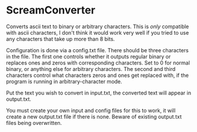 # ScreamConverter
Converts ascii text to binary or arbitrary characters.
This is *only* compatible with ascii characters, I don't think it would work very well if you tried to use any characters that take up more than 8 bits.

Configuration is done via a config.txt file.
There should be three characters in the file.
The first one controls whether it outputs regular binary or replaces ones and zeros with corresponding characters. Set to 0 for normal binary, or anything else for arbitrary characters.
The second and third characters control what characters zeros and ones get replaced with, if the program is running in arbitrary-character mode.

Put the text you wish to convert in input.txt, the converted text will appear in output.txt.

You must create your own input and config files for this to work, it will create a new output.txt file if there is none. Beware of existing output.txt files being overwritten.
